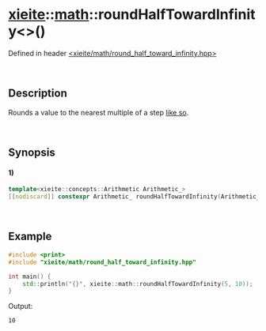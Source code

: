 # [xieite](../../xieite.md)\:\:[math](../../math.md)\:\:roundHalfTowardInfinity\<\>\(\)
Defined in header [<xieite/math/round_half_toward_infinity.hpp>](../../../include/xieite/math/round_half_toward_infinity.hpp)

&nbsp;

## Description
Rounds a value to the nearest multiple of a step [like so](https://en.wikipedia.org/wiki/Rounding#Rounding_half_away_from_zero).

&nbsp;

## Synopsis
#### 1)
```cpp
template<xieite::concepts::Arithmetic Arithmetic_>
[[nodiscard]] constexpr Arithmetic_ roundHalfTowardInfinity(Arithmetic_ value, Arithmetic_ step = 1) noexcept;
```

&nbsp;

## Example
```cpp
#include <print>
#include "xieite/math/round_half_toward_infinity.hpp"

int main() {
    std::println("{}", xieite::math::roundHalfTowardInfinity(5, 10));
}
```
Output:
```
10
```
